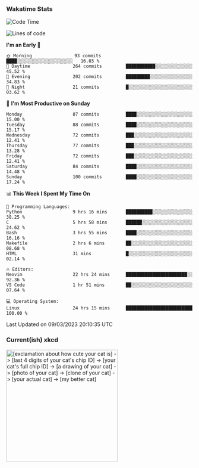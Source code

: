 ### Wakatime Stats
<!--START_SECTION:waka-->
![Code Time](http://img.shields.io/badge/Code%20Time-1%2C491%20hrs%2033%20mins-blue)

![Lines of code](https://img.shields.io/badge/From%20Hello%20World%20I%27ve%20Written-450.8%20thousand%20lines%20of%20code-blue)

**I'm an Early 🐤** 

```text
🌞 Morning                93 commits          ████░░░░░░░░░░░░░░░░░░░░░   16.03 % 
🌆 Daytime                264 commits         ███████████░░░░░░░░░░░░░░   45.52 % 
🌃 Evening                202 commits         █████████░░░░░░░░░░░░░░░░   34.83 % 
🌙 Night                  21 commits          █░░░░░░░░░░░░░░░░░░░░░░░░   03.62 % 
```
📅 **I'm Most Productive on Sunday** 

```text
Monday                   87 commits          ████░░░░░░░░░░░░░░░░░░░░░   15.00 % 
Tuesday                  88 commits          ████░░░░░░░░░░░░░░░░░░░░░   15.17 % 
Wednesday                72 commits          ███░░░░░░░░░░░░░░░░░░░░░░   12.41 % 
Thursday                 77 commits          ███░░░░░░░░░░░░░░░░░░░░░░   13.28 % 
Friday                   72 commits          ███░░░░░░░░░░░░░░░░░░░░░░   12.41 % 
Saturday                 84 commits          ████░░░░░░░░░░░░░░░░░░░░░   14.48 % 
Sunday                   100 commits         ████░░░░░░░░░░░░░░░░░░░░░   17.24 % 
```


📊 **This Week I Spent My Time On** 

```text
💬 Programming Languages: 
Python                   9 hrs 16 mins       ██████████░░░░░░░░░░░░░░░   38.25 % 
C                        5 hrs 58 mins       ██████░░░░░░░░░░░░░░░░░░░   24.62 % 
Bash                     3 hrs 55 mins       ████░░░░░░░░░░░░░░░░░░░░░   16.16 % 
Makefile                 2 hrs 6 mins        ██░░░░░░░░░░░░░░░░░░░░░░░   08.68 % 
HTML                     31 mins             █░░░░░░░░░░░░░░░░░░░░░░░░   02.14 % 

🔥 Editors: 
Neovim                   22 hrs 24 mins      ███████████████████████░░   92.36 % 
VS Code                  1 hr 51 mins        ██░░░░░░░░░░░░░░░░░░░░░░░   07.64 % 

💻 Operating System: 
Linux                    24 hrs 15 mins      █████████████████████████   100.00 % 
```


 Last Updated on 09/03/2023 20:10:35 UTC
<!--END_SECTION:waka-->

### Current(ish) xkcd
<a id="xkcd-a" title="[exclamation about how cute your cat is] -> [last 4 digits of your cat's chip ID] -> [your cat's full chip ID] -> [a drawing of your cat] -> [photo of your cat] -> [clone of your cat] -> [your actual cat] -> [my better cat]" href="https://www.xkcd.com" target="_blank">
        <img align="center" id="xkcd-img" src="https://imgs.xkcd.com/comics/data_quality.png" alt="[exclamation about how cute your cat is] -> [last 4 digits of your cat's chip ID] -> [your cat's full chip ID] -> [a drawing of your cat] -> [photo of your cat] -> [clone of your cat] -> [your actual cat] -> [my better cat]" height=300 />
</a>
